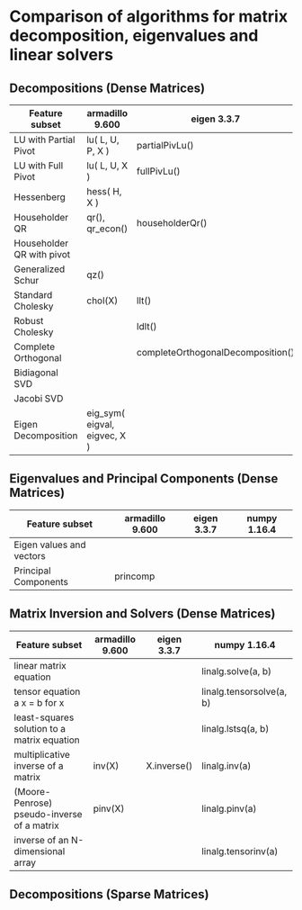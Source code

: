 # Comparison of algorithms for matrix decomposition, eigenvalues and linear solvers

## Decompositions (Dense Matrices)

| Feature subset            | armadillo 9.600              | eigen 3.3.7                       | numpy 1.16.4 |
| ------------------------- | ---------------------------- | --------------------------------- | ------------ |
| LU with Partial Pivot     | lu( L, U, P, X )             | partialPivLu()                    |              |
| LU with Full Pivot        | lu( L, U, X )                | fullPivLu()                       |              |
| Hessenberg                | hess( H, X )                 |                                   |              |
| Householder QR            | qr(), qr_econ()              | householderQr()                   |              |
| Householder QR with pivot |                              |                                   |              |
| Generalized Schur         | qz()                         |                                   |              |
| Standard Cholesky         | chol(X)                      | llt()                             |              |
| Robust Cholesky           |                              | ldlt()                            |              |
| Complete Orthogonal       |                              | completeOrthogonalDecomposition() |              |
| Bidiagonal SVD            |                              |                                   |              |
| Jacobi SVD                |                              |                                   |              |
| Eigen Decomposition       | eig_sym( eigval, eigvec, X ) |                                   |              |

## Eigenvalues and Principal Components (Dense Matrices)

| Feature subset           | armadillo 9.600 | eigen 3.3.7 | numpy 1.16.4 |
| ------------------------ | --------------- | ----------- | ------------ |
| Eigen values and vectors |                 |             |              |
| Principal Components     | princomp        |             |              |

## Matrix Inversion and Solvers (Dense Matrices)

| Feature subset                              | armadillo 9.600 | eigen 3.3.7 | numpy 1.16.4             |
| ------------------------------------------- | --------------- | ----------- | ------------------------ |
| linear matrix equation                      |                 |             | linalg.solve(a, b)       |
| tensor equation a x = b for x               |                 |             | linalg.tensorsolve(a, b) |
| least-squares solution to a matrix equation |                 |             | linalg.lstsq(a, b)       |
| multiplicative inverse of a matrix          | inv(X)          | X.inverse() | linalg.inv(a)            |
| (Moore-Penrose) pseudo-inverse of a matrix  | pinv(X)         |             | linalg.pinv(a)           |
| inverse of an N-dimensional array           |                 |             | linalg.tensorinv(a)      |

## Decompositions (Sparse Matrices)